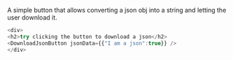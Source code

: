 A simple button that allows converting a json obj into a string and letting the user download it.

```js
<div>
<h2>try clicking the button to download a json</h2>
<DownloadJsonButton jsonData={{"I am a json":true}} />
</div>
```